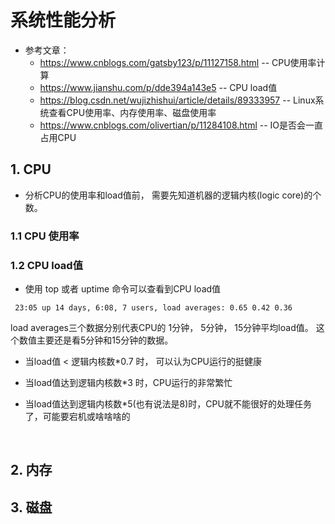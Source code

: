 # 系统性能分析

* 参考文章：
  * https://www.cnblogs.com/gatsby123/p/11127158.html -- CPU使用率计算 
  * https://www.jianshu.com/p/dde394a143e5 -- CPU load值
  * https://blog.csdn.net/wujizhishui/article/details/89333957 -- Linux系统查看CPU使用率、内存使用率、磁盘使用率
  * https://www.cnblogs.com/olivertian/p/11284108.html -- IO是否会一直占用CPU
  
## 1. CPU

  * 分析CPU的使用率和load值前， 需要先知道机器的逻辑内核(logic core)的个数。
 

### 1.1 CPU 使用率


  

### 1.2 CPU load值

 * 使用 top 或者 uptime 命令可以查看到CPU load值
 ````
  23:05 up 14 days, 6:08, 7 users, load averages: 0.65 0.42 0.36
 ````
  load averages三个数据分别代表CPU的 1分钟， 5分钟， 15分钟平均load值。 这个数值主要还是看5分钟和15分钟的数据。  
  
 * 当load值 < 逻辑内核数*0.7 时， 可以认为CPU运行的挺健康
 
 * 当load值达到逻辑内核数*3 时，CPU运行的非常繁忙
 
 * 当load值达到逻辑内核数*5(也有说法是8)时，CPU就不能很好的处理任务了，可能要宕机或啥啥啥的


&nbsp;

## 2. 内存


## 3. 磁盘